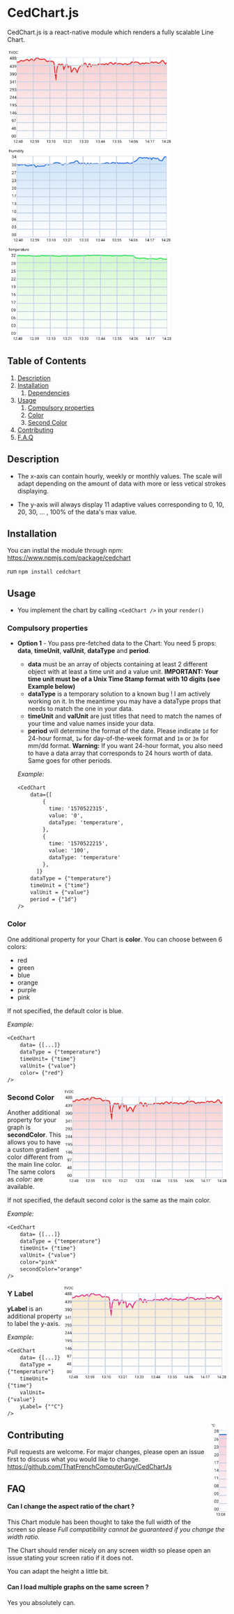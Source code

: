 # CedChart.js
CedChart.js is a react-native module which renders a fully scalable Line Chart.

<img src="/visuals/mainVisual.png">


## Table of Contents
1. [Description](#Description)
2. [Installation](#Installation)
    1. [Dependencies](#Dependencies)
3. [Usage](#Usage)
    1. [Compulsory properties](#Compulsory-properties)
    2. [Color](#Color)
    3. [Second Color](#second-Color)
4. [Contributing](#Contributing)
5. [F.A.Q](#FAQ)

## Description

- The x-axis can contain hourly, weekly or monthly values. The scale will adapt depending on the amount of data with more or less vetical strokes displaying.

- The y-axis will always display 11 adaptive values corresponding to 0, 10, 20, 30, ... , 100% of the data's max value.

## Installation
You can instlal the module through npm: https://www.npmjs.com/package/cedchart

run ```npm install cedchart```

## Usage
- You implement the chart by calling ```<CedChart />``` in your ```render()```

### Compulsory properties

- **Option 1** - You pass pre-fetched data to the Chart:
    You need 5 props: **data**, **timeUnit**, **valUnit**, **dataType** and **period**.
    - **data** must be an array of objects containing at least 2 different object with at least a time unit and a value unit. **IMPORTANT: Your time unit must be of a Unix Time Stamp format with 10 digits (see Example below)**  
    - **dataType** is a temporary solution to a known bug ! I am actively working on it. In the meantime you may have a dataType props that needs to match the one in your data.
    - **timeUnit** and **valUnit** are just titles that need to match the names of your time and value names inside your data.
    - **period** will determine the format of the date. Please indicate ```1d``` for 24-hour format, ```1w``` for day-of-the-week format and ```1m``` or ```3m``` for mm/dd format. **Warning:** If you want 24-hour format, you also need to have a data array that corresponds to 24 hours worth of data. Same goes for other periods.

    *Example:* 
    ```
  <CedChart 
        data={[
            {
              time: '1570522315',
              value: '0',
              dataType: 'temperature',
            },
            {
              time: '1570522215',
              value: '100',
              dataType: 'temperature'
            },
          ]}
        dataType = {"temperature"}  
        timeUnit = {"time"}
        valUnit = {"value"}
        period = {"1d"} 
  />
    ```
  
### Color
 One additional property for your Chart is **color**. You can choose between 6 colors:
 - red
 - green
 - blue
 - orange
 - purple
 - pink 
  
  If not specified, the default color is blue.
 
 *Example:*
```
<CedChart
    data= {[...]}
    dataType = {"temperature"}
    timeUnit= {"time"}
    valUnit= {"value"}
    color= {"red"}
/>
```
<img style="float: right;" src="/visuals/redRendering.png">
  
  
### Second Color
 Another additional property for your graph is **secondColor**. This allows you to have a custom gradient color different from the main line color.
 The same colors as *color:* are available.
 
 If not specified, the default second color is the same as the main color.
 
 *Example:*
 ```
 <CedChart
     data= {[...]}
     dataType = {"temperature"}
     timeUnit= {"time"}
     valUnit= {"value"}
     color="pink"
     secondColor="orange"
 />
 ```
 <img style="float: right;" src="/visuals/secondColor.png">
 
### Y Label
 **yLabel** is an additional property to label the y-axis.
 
 *Example:*
  ```
  <CedChart
      data= {[...]}
      dataType = {"temperature"}
      timeUnit= {"time"}
      valUnit= {"value"}
      yLabel= {"°C"}
  />
  ```
  <img style="float: right;" src="/visuals/yLabel.png">
 
## Contributing
  Pull requests are welcome. For major changes, please open an issue first to discuss what you would like to change.
  https://github.com/ThatFrenchComputerGuy/CedChartJs
    
## FAQ
#### Can I change the aspect ratio of the chart ?
   
   This Chart module has been thought to take the full width of the screen so please *Full compatibility cannot be guaranteed if you change the width ratio.* 
   
   The Chart should render nicely on any screen width so please open an issue stating your screen ratio if it does not. 

   You can adapt the height a little bit.

#### Can I load multiple graphs on the same screen ?
   Yes you absolutely can.
